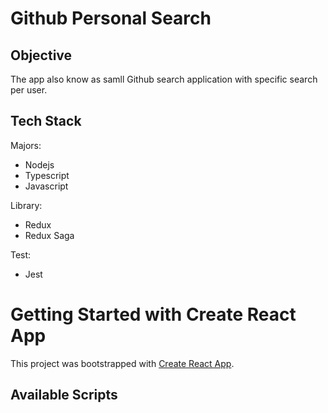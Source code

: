 # Github Personal Search

## Objective

The app also know as samll Github search application with specific search per user.

## Tech Stack

Majors:

- Nodejs
- Typescript
- Javascript

Library:

- Redux
- Redux Saga

Test:
- Jest


# Getting Started with Create React App

This project was bootstrapped with [Create React App](https://github.com/facebook/create-react-app).

## Available Scripts